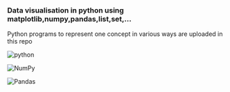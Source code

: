 ### Data visualisation in python using matplotlib,numpy,pandas,list,set,...


Python programs to represent one concept in various ways are uploaded in this repo


![python](https://img.shields.io/badge/python-3670A0?style=flat-square&logo=python&logoColor=ffdd54)

![NumPy](https://img.shields.io/badge/numpy-%23013243.svg?style=flat-square&logo=numpy&logoColor=white) 

![Pandas](https://img.shields.io/badge/pandas-%23150458.svg?style=flat-square&logo=pandas&logoColor=white)
